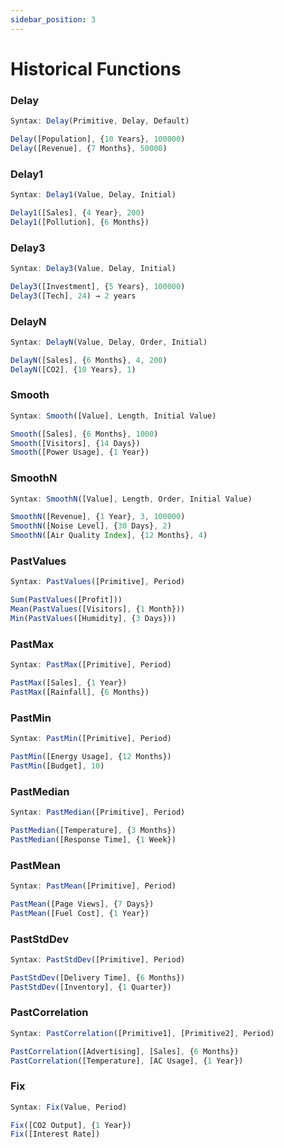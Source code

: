 ```yaml
---
sidebar_position: 3
---
```

# Historical Functions
### Delay
```jsx title=":"
Syntax: Delay(Primitive, Delay, Default)

Delay([Population], {10 Years}, 100000)
Delay([Revenue], {7 Months}, 50000)
```
### Delay1
```jsx title="Wendet eine exponentielle Verzögerung 1. Ordnung an:"
Syntax: Delay1(Value, Delay, Initial)

Delay1([Sales], {4 Year}, 200)
Delay1([Pollution], {6 Months})
```
### Delay3
```jsx title="Wendet eine exponentielle Verzögerung 3. Ordnung an:"
Syntax: Delay3(Value, Delay, Initial)

Delay3([Investment], {5 Years}, 100000)
Delay3([Tech], 24) → 2 years
```
### DelayN
```jsx title="Wendet eine exponentielle Verzögerung N-ter Ordnung an:"
Syntax: DelayN(Value, Delay, Order, Initial)

DelayN([Sales], {6 Months}, 4, 200)
DelayN([CO2], {10 Years}, 1)
```
### Smooth
```jsx title="Wendet eine exponentielle Glättung auf einen Wert an, um kurzfristige Schwankungen zu reduzieren und Trends hervorzuheben:"
Syntax: Smooth([Value], Length, Initial Value)

Smooth([Sales], {6 Months}, 1000)
Smooth([Visitors], {14 Days})
Smooth([Power Usage], {1 Year})
```
### SmoothN
```jsx title="Führt eine exponentielle Glättung n-ter Ordnung durch, um flüchtige Daten besser verarbeiten zu können:"
Syntax: SmoothN([Value], Length, Order, Initial Value)

SmoothN([Revenue], {1 Year}, 3, 100000)
SmoothN([Noise Level], {30 Days}, 2)
SmoothN([Air Quality Index], {12 Months}, 4)
```
### PastValues
```jsx title="Gibt eine Liste aller vorherigen Werte eines Primitivs zurück, optional innerhalb eines Zeitfensters:"
Syntax: PastValues([Primitive], Period)

Sum(PastValues([Profit]))
Mean(PastValues([Visitors], {1 Month}))
Min(PastValues([Humidity], {3 Days}))
```
### PastMax
```jsx title="Gibt den höchsten Wert zurück, den ein Primitiv während der Simulation oder eines bestimmten Zeitraums hatte:"
Syntax: PastMax([Primitive], Period)

PastMax([Sales], {1 Year})
PastMax([Rainfall], {6 Months})
```
### PastMin
```jsx title="Gibt den niedrigsten Wert zurück, den ein Primitiv im Laufe der Zeit oder innerhalb eines bestimmten Fensters hatte:"
Syntax: PastMin([Primitive], Period)

PastMin([Energy Usage], {12 Months})
PastMin([Budget], 10)
```
### PastMedian
```jsx title="Gibt den Median der Werte eines Primitives während der Simulation oder über einen definierten Zeitraum zurück:"
Syntax: PastMedian([Primitive], Period)

PastMedian([Temperature], {3 Months})
PastMedian([Response Time], {1 Week})
```
### PastMean
```jsx title="Berechnet den Durchschnittswert eines Primitives über die Zeit oder innerhalb eines Zeitraums:"
Syntax: PastMean([Primitive], Period)

PastMean([Page Views], {7 Days})
PastMean([Fuel Cost], {1 Year})
```
### PastStdDev
```jsx title="Gibt die Standardabweichung der Werte eines Primitivs zurück und zeigt die Variabilität an:"
Syntax: PastStdDev([Primitive], Period)

PastStdDev([Delivery Time], {6 Months})
PastStdDev([Inventory], {1 Quarter})
```
### PastCorrelation
```jsx title="Berechnet die Korrelation zwischen zwei Primitives über die gesamte Simulation oder ein bestimmtes Zeitfenster:"
Syntax: PastCorrelation([Primitive1], [Primitive2], Period)

PastCorrelation([Advertising], [Sales], {6 Months})
PastCorrelation([Temperature], [AC Usage], {1 Year})
```
### Fix
```jsx title="Sperrt einen Wert für einen bestimmten Zeitraum oder für die gesamte Simulation:"
Syntax: Fix(Value, Period)

Fix([CO2 Output], {1 Year})
Fix([Interest Rate])
```
